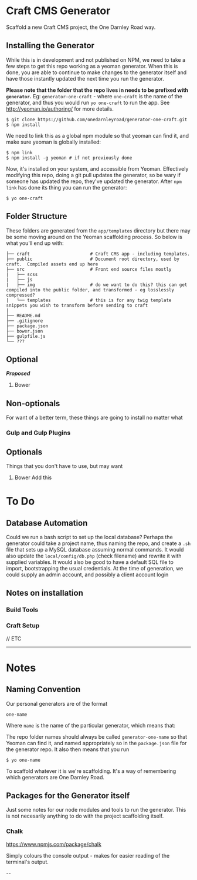 # Craft CMS Generator  

Scaffold a new Craft CMS project, the One Darnley Road way.

## Installing the Generator

While this is in development and not published on NPM, we need to take a few steps to get this repo working as a yeoman generator.  When this is done, you are able to continue to make changes to the generator itself and have those instantly updated the next time you run the generator.

**Please note that the folder that the repo lives in needs to be prefixed with `generator`.**  Eg: `generator-one-craft` - where `one-craft` is the name of the generator,  and thus you would run `yo one-craft` to run the app.  See http://yeoman.io/authoring/ for more details.

```
$ git clone https://github.com/onedarnleyroad/generator-one-craft.git
$ npm install
```
We need to link this as a global npm module so that yeoman can find it, and make sure yeoman is globally installed:

```
$ npm link
$ npm install -g yeoman # if not previously done
```
Now, it's installed on your system, and accessible from Yeoman.  Effectively modifying this repo, doing a git pull updates the generator, so be wary if someone has updated the repo, they've updated the generator.  After `npm link` has done its thing you can run the generator:

```
$ yo one-craft
```

## Folder Structure

These folders are generated from the `app/templates` directory but there may be some moving around on the Yeoman scaffolding process.  So below is what you'll end up with:

```
├── craft                       # Craft CMS app - including templates.
├── public                      # Document root directory, used by craft.  Compiled assets end up here
├── src                         # Front end source files mostly
|   ├── scss                    
|   ├── js
|   ├── img                     # do we want to do this? this can get compiled into the public folder, and transformed - eg losslessly compressed?
|   └── templates               # this is for any twig template snippets you wish to transform before sending to craft
|   
├── README.md
├── .gitignore       
├── package.json
├── bower.json                  
├── gulpfile.js
└── ???
```     





## Optional

***Proposed***

1. Bower

## Non-optionals
For want of a better term, these things are going to install no matter what

### Gulp and Gulp Plugins


## Optionals
Things that you don't have to use, but may want
1. Bower
Add this 

    


# To Do

## Database Automation

Could we run a bash script to set up the local database? Perhaps the generator could take a project name, thus naming the repo, and create a `.sh` file that sets up a MySQL database assuming normal commands.  It would also update the `local/config/db.php` (check filename) and rewrite it with supplied variables.   It would also be good to have a default SQL file to import, bootstrapping the usual credentials.  At the time of generation, we could supply an admin account, and possibly a client account login


## Notes on installation

### Build Tools

### Craft Setup

// ETC

------------

# Notes

## Naming Convention

Our personal generators are of the format 

```
one-name
```

Where `name` is the name of the particular generator, which means that:

The repo folder names should always be called `generator-one-name` so that Yeoman can find it, and named appropriately so in the `package.json` file for the generator repo.  It also then means that you run

```
$ yo one-name
````

To scaffold whatever it is we're scaffolding.  It's a way of remembering which generators are One Darnley Road.

## Packages for the Generator itself

Just some notes for our node modules and tools to run the generator.  This is not necesarily anything to do with the project scaffolding itself.

### Chalk

https://www.npmjs.com/package/chalk

Simply colours the console output - makes for easier reading of the terminal's output.

--

